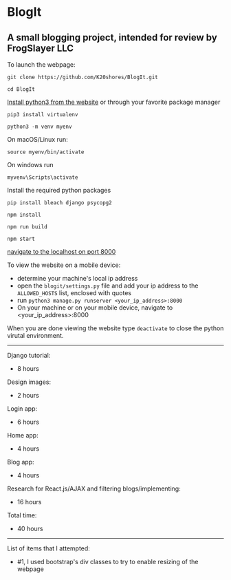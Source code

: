 # BlogIt
A small blogging project, intended for review by FrogSlayer LLC
-----

To launch the webpage:

`git clone https://github.com/K20shores/BlogIt.git`

`cd BlogIt`

[Install python3 from the website](https://www.python.org/) or through your favorite package manager

`pip3 install virtualenv`

`python3 -m venv myenv`

On macOS/Linux run:

`source myenv/bin/activate`

On windows run

`myvenv\Scripts\activate`

Install the required python packages

`pip install bleach django psycopg2`

`npm install`

`npm run build`

`npm start`

[navigate to the localhost on port 8000](http://127.0.0.1:8000/)

To view the website on a mobile device:
- determine your machine's local ip address
- open the `blogit/settings.py` file and add your ip address to the `ALLOWED_HOSTS` list, enclosed with quotes
- run `python3 manage.py runserver <your_ip_address>:8000`
- On your machine or on your mobile device, navigate to <your_ip_address>:8000

When you are done viewing the website type `deactivate` to close the python virutal environment.

-----

Django tutorial:
 - 8 hours

Design images:
 - 2 hours

Login app:
 - 6 hours

Home app:
 - 4 hours

Blog app:
 - 4 hours

Research for React.js/AJAX and filtering blogs/implementing:
 - 16 hours

Total time:
 - 40 hours

-----
List of items that I attempted:
- #1, I used bootstrap's div classes to try to enable resizing of the webpage
